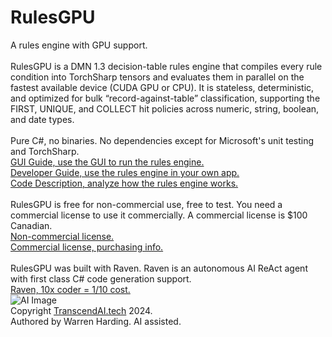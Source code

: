 # RulesGPU
A rules engine with GPU support.</br>
</br>
RulesGPU is a DMN 1.3 decision-table rules engine that compiles every rule condition into TorchSharp tensors and evaluates them in parallel on the fastest available device (CUDA GPU or CPU). It is stateless, deterministic, and optimized for bulk “record-against-table” classification, supporting the FIRST, UNIQUE, and COLLECT hit policies across numeric, string, boolean, and date types.</br>
</br>
Pure C#, no binaries. No dependencies except for Microsoft's unit testing and TorchSharp.
</br>
[GUI Guide, use the GUI to run the rules engine.](GUIGuide.md)</br>
[Developer Guide, use the rules engine in your own app.](DeveloperGuide.md)</br>
[Code Description, analyze how the rules engine works.](CodeDescription.md)</br>
</br>
RulesGPU is free for non-commercial use, free to test. You need a commercial license to use it commercially. A commercial license is $100 Canadian.</br>
[Non-commercial license.](NonCommercial.txt)</br>
[Commercial license, purchasing info.](https://transcendai.tech/paylanding.html)</br>
</br>
RulesGPU was built with Raven. Raven is an autonomous AI ReAct agent with first class C# code generation support.</br>
[Raven, 10x coder = 1/10 cost.](https://transcendai.tech)</br>
![AI Image](aiimage.jpg)
</br>
Copyright [TranscendAI.tech](https://TranscendAI.tech) 2024.<br>
Authored by Warren Harding. AI assisted.</br>
